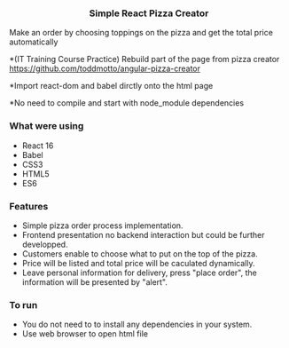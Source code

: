 <p align="center">
    <h3 align="center">Simple React Pizza Creator<br></h3>
</p>

Make an order by choosing toppings on the pizza and get the total price automatically

*(IT Training Course Practice) Rebuild part of the page from pizza creator https://github.com/toddmotto/angular-pizza-creator

*Import react-dom and babel dirctly onto the html page

*No need to compile and start with node_module dependencies 

### What were using

* React 16
* Babel
* CSS3
* HTML5
* ES6

### Features

* Simple pizza order process implementation.
* Frontend presentation no backend interaction but could be further developped.
* Customers enable to choose what to put on the top of the pizza.
* Price will be listed and total price will be caculated dynamically.
* Leave personal information for delivery, press "place order", the information will be presented by "alert".

### To run

* You do not need to to install any dependencies in your system.
* Use web browser to open html file
